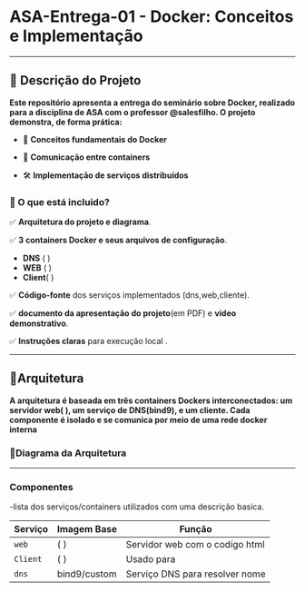 # ASA-Entrega-01 - Docker: Conceitos e Implementação
---
## 📌 Descrição do Projeto
**Este repositório apresenta a entrega do seminário sobre Docker, realizado para a disciplina de ASA com o professor @salesfilho. O projeto demonstra, de forma prática:**
- 🐳 **Conceitos fundamentais do Docker**

- 🔗 **Comunicação entre containers**

- 🛠️ **Implementação de serviços distribuídos**


### 🧩 O que está incluido?
✅ **Arquitetura do projeto e diagrama**.  

✅ **3 containers Docker e seus arquivos de configuração**.  
- **DNS** ( )  
- **WEB** ( )   
- **Client**( )
  
✅ **Código-fonte** dos serviços implementados (dns,web,cliente).  

✅ **documento da apresentação do projeto**(em PDF) e **vídeo demonstrativo**.  

✅ **Instruções claras** para execução local .

----
## 📂Arquitetura 

**A arquitetura é baseada em três containers Dockers interconectados: um servidor web( ), um serviço de DNS(bind9), e um cliente. Cada componente é isolado e se comunica por meio de uma rede docker interna**

### 📜Diagrama da Arquitetura

---

### Componentes
-lista dos serviços/containers utilizados com uma descrição basica.

| Serviço | Imagem Base     | Função                          |
|---------|------------------|---------------------------------|
| `web`   |  (  )      | Servidor web com o codigo html     |
| `Client`   | ( ) | Usado para           |
| `dns`   | bind9/custom     | Serviço DNS para resolver nome   |

##
